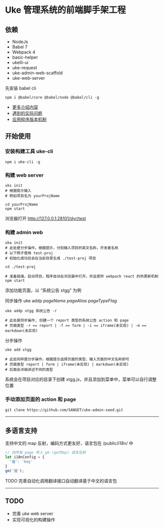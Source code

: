 # Uke 管理系统的前端脚手架工程

## 依赖

- NodeJs
- Babel 7
- Webpack 4
- basic-helper
- ukelli-ui
- uke-request
- uke-admin-web-scaffold
- uke-web-server

先安装 babel cli

```shell
npm i @babel/core @babel/node @babel/cli -g
```

- [更多介绍内容](./docs/intro.md)
- [遇到的实际问题](./docs/resolution.md)
- [应用程序版本机制](./version/README.md)

## 开始使用

### 安装构建工具 uke-cli

```shell
npm i uke-cli -g
```

### 构建 web server

```shell
uks init
# 根据提示输入
# 例如项目名为 yourProjName

cd yourProjName
npm start
```

浏览器打开 <a href="http://127.0.0.1:28101/dyr/test" target="_blank">http://127.0.0.1:28101/dyr/test</a>

### 构建 admin web

```shell
uka init
# 此处是分步操作，根据提示，分别输入项目的英文名称，开发者名称
# 以下例子使用 test-proj
# 初始化成功后会在当前目录生成 ./test-proj 项目

cd ./test-proj

# 准备就绪，启动项目，程序自动在浏览器中打开，并且提供 webpack react 的热更新机制
npm start
```

添加功能页面，以 “系统公告 xtgg” 为例

同步操作 uke addp *pageName* *pageAlias* *pageTypeFlag*

```shell
uke addp xtgg 系统公告 -r

# 此处是同步操作, 创建一个 report 类型的系统公告 action 和 page
# 页面类型 -r == report | -f == form | -i == iframe(未实现) | -m == markdown(未实现)
```

分步操作

```shell
uke add xtgg

# 此处同样是分步操作，根据提示选择页面的类型，输入页面的中文名称即可
# 页面类型 report | form | iframe(未实现) | markdown(未实现)
# 后面会详细讲述不同的类型
```

系统会在项目对应的目录下创建 xtgg.js，并且添加到菜单中，菜单可以自行调整位置

### 手动添加页面的 action 和 page

```shell
git clone https://github.com/SANGET/uke-admin-seed.git
```

-----------

## 多语言支持

支持中文的 map 反射，编码方式更友好，语言包在 /public/i18n/ 中

```js
// 向所有 page 传入 gm (getMap) 语言反射
let i18nConfig = {
  '值': 'key'
}
gm('值');
```

TODO 完善自动化调用翻译接口自动翻译基于中文的语言包

-----------

## TODO

- 完善 uke web server
- 实现可视化的构建操作
